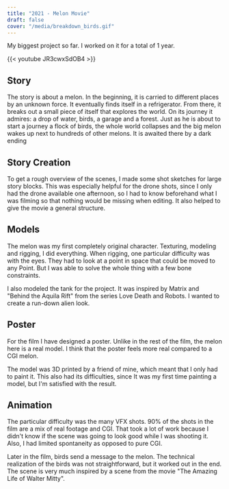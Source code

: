 ```yaml
---
title: "2021 - Melon Movie"
draft: false
cover: "/media/breakdown_birds.gif"
---
```


My biggest project so far. I worked on it for a total of 1 year.

{{< youtube JR3cwxSdOB4 >}}

## Story

The story is about a melon. In the beginning, it is carried to different places by an unknown force. It eventually finds itself in a refrigerator. From there, it breaks out a small piece of itself that explores the world. On its journey it admires: a drop of water, birds, a garage and a forest. Just as he is about to start a journey a flock of birds, the whole world collapses and the big melon wakes up next to hundreds of other melons. It is awaited there by a dark ending

## Story Creation

To get a rough overview of the scenes, I made some shot sketches for large story blocks. This was especially helpful for the drone shots, since I only had the drone available one afternoon, so I had to know beforehand what I was filming so that nothing would be missing when editing. It also helped to give the movie a general structure.

## Models

The melon was my first completely original character. Texturing, modeling and rigging, I did everything. When rigging, one particular difficulty was with the eyes. They had to look at a point in space that could be moved to any Point. But I was able to solve the whole thing with a few bone constraints.

I also modeled the tank for the project. It was inspired by Matrix and "Behind the Aquila Rift" from the series Love Death and Robots. I wanted to create a run-down alien look.

## Poster

For the film I have designed a poster. Unlike in the rest of the film, the melon here is a real model. I think that the poster feels more real compared to a CGI melon.

The model was 3D printed by a friend of mine, which meant that I only had to paint it. This also had its difficulties, since It was my first time painting a model, but I'm satisfied with the result.

## Animation

The particular difficulty was the many VFX shots. 90% of the shots in the film are a mix of real footage and CGI. That took a lot of work because I didn't know if the scene was going to look good while I was shooting it. Also, I had limited spontaneity as opposed to pure CGI.

Later in the film, birds send a message to the melon. The technical realization of the birds was not straightforward, but it worked out in the end. The scene is very much inspired by a scene from the movie "The Amazing Life of Walter Mitty".
